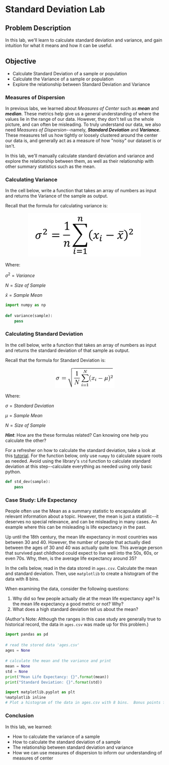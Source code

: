
# Standard Deviation Lab

## Problem Description

In this lab, we'll learn to calculate standard deviation and variance, and gain intuition for what it means and how it can be useful.


## Objective
* Calculate Standard Deviation of a sample or population
* Calculate the Variance of a sample or population
* Explore the relationship between Standard Deviation and Variance


### Measures of Dispersion

In previous labs, we learned about _Measures of Center_ such as **_mean_** and **_median_**.  These metrics help give us a general understanding of where the values lie in the range of our data. However, they don't tell us the whole picture, and can often be misleading.  To truly understand our data, we also need _Measures of Dispersion_--namely, **_Standard Deviation_** and **_Variance_**.  These measures tell us how tightly or loosely clustered around the center our data is, and generally act as a measure of how "noisy" our dataset is or isn't.

In this lab, we'll manually calculate standard deviation and variance and explore the relationship between them, as well as their relationship with other summary statistics such as the mean. 

### Calculating Variance

In the cell below, write a function that takes an array of numbers as input and returns the Variance of the sample as output. 

Recall that the formula for calculating variance is:

<center><img src='variance-formula.jpg'></center>

Where:

$\sigma^2 = Variance$

$N = Size\ of\ Sample$

$\bar{x} = Sample\ Mean$


```python
import numpy as np

def variance(sample):
    pass
```

### Calculating Standard Deviation

In the cell below, write a function that takes an array of numbers as input and returns the standard deviation of that sample as output.  

Recall that the formula for Standard Deviation is:

<center><img src='standard-deviation-formula.gif'></center>

Where:

$\sigma = Standard\ Deviation$

$\mu = Sample\ Mean$

$N = Size\ of\ Sample$

**_Hint_**: How are the these formulas related? Can knowing one help you calculate the other?

For a refresher on how to calculate the standard deviation, take a look at this [tutorial](https://www.mathsisfun.com/data/standard-deviation-formulas.html). For the function below, only use `numpy` to calculate square roots as needed. Avoid using the library's `std` function to calculate standard deviation at this step--calculate everything as needed using only basic python.  


```python
def std_dev(sample):
    pass
```

### Case Study: Life Expectancy

People often use the Mean as a summary statistic to encapsulate all relevant information about a topic.  However, the mean is just a statistic--it deserves no special relevance, and can be misleading in many cases.  An example where this can be misleading is life expectancy in the past.  

Up until the 18th century, the mean life expectancy in most countries was between 30 and 40.  However, the number of people that actually died between the ages of 30 and 40 was actually quite low.  This average person that survived past childhood could expect to live well into the 50s, 60s, or even 70s.  Why, then, is the average life expectancy around 35?

In the cells below, read in the data stored in `ages.csv`.  Calculate the mean and standard deviation.  Then, use `matplotlib` to create a histogram of the data with 8 bins.  

When examining the data, consider the following questions:

1.  Why did so few people actually die at the mean life expectancy age? Is the mean life expectancy a good metric or not? Why?
1.  What does a high standard deviation tell us about the mean?  

(Author's Note: Although the ranges in this case study are generally true to historical record, the data in `ages.csv` was made up for this problem.)


```python
import pandas as pd

# read the stored data 'ages.csv'
ages = None

# calculate the mean and the variance and print
mean = None
std = None
print("Mean Life Expectancy: {}".format(mean))
print("Standard Deviation: {}".format(std))
```


```python
import matplotlib.pyplot as plt
%matplotlib inline
# Plot a histogram of the data in ages.csv with 8 bins.  Bonus points for labeling and styling your graph!
```

### Conclusion

In this lab, we learned:
* How to calculate the variance of a sample
* How to calculate the standard deviation of a sample
* The relationship between standard deviation and variance
* How we can use measures of dispersion to inform our  understanding of measures of center
